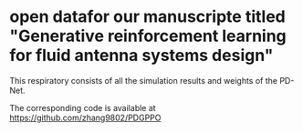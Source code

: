 # open datafor our manuscripte titled "Generative reinforcement learning for fluid antenna systems design"


This  respiratory consists of all the simulation results and weights of the PD-Net.

The corresponding code is available at https://github.com/zhang9802/PDGPPO
